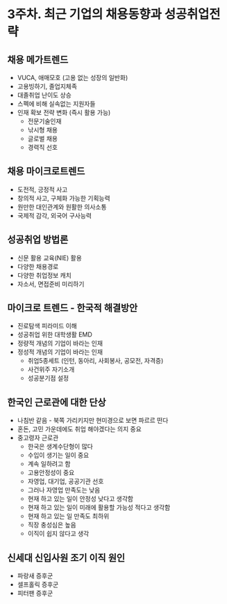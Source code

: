 # 3주차. 최근 기업의 채용동향과 성공취업전략

## 채용 메가트렌드

- VUCA, 애매모호 (고용 없는 성장의 일반화)
- 고용빙하기, 졸업지체족
- 대졸취업 난이도 상승
- 스펙에 비해 실속없는 지원자들
- 인재 확보 전략 변화 (즉시 활용 가능)
  - 전문기술인재
  - 낚시형 채용
  - 글로벌 채용
  - 경력직 선호

## 채용 마이크로트렌드

- 도전적, 긍정적 사고
- 창의적 사고, 구체화 가능한 기획능력
- 원만한 대인관계와 원활한 의사소통
- 국제적 감각, 외국어 구사능력

## 성공취업 방법론

- 신문 활용 교육(NIE) 활용
- 다양한 채용경로
- 다양한 취업정보 캐치
- 자소서, 면접준비 미리하기

## 마이크로 트렌드 - 한국적 해결방안

- 진로탐색 피라미드 이해
- 성공취업 위한 대학생활 EMD
- 정량적 개념의 기업이 바라는 인재
- 정성적 개념의 기업이 바라는 인재
  - 취업5종세트 (인턴, 동아리, 사회봉사, 공모전, 자격증)
  - 사건위주 자기소개
  - 성공분기점 설정

## 한국인 근로관에 대한 단상

- 나침반 같음 - 북쪽 가리키지만 현미경으로 보면 파르르 떤다
- 혼돈, 고민 가운데에도 취업 해야겠다는 의지 중요
- 중고령자 근로관
  - 한국은 생계수단형이 많다
  - 수입이 생기는 일이 중요
  - 계속 일하려고 함
  - 고용안정성이 중요
  - 자영업, 대기업, 공공기관 선호
  - 그러나 자영업 만족도는 낮음
  - 현재 하고 있는 일이 안정성 낮다고 생각함
  - 현재 하고 있는 일이 미래에 활용할 가능성 적다고 생각함
  - 현재 하고 있는 일 만족도 최하위
  - 직장 충성심은 높음
  - 이직이 쉽지 않다고 생각

## 신세대 신입사원 조기 이직 원인

- 파랑새 증후군
- 셀프홀릭 증후군
- 피터팬 증후군
